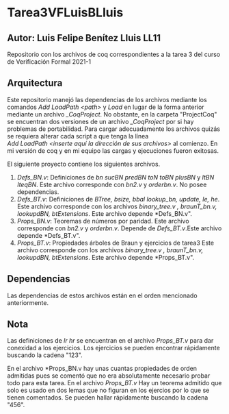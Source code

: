# Tarea3VFLuisBLluis
## Autor: Luis Felipe Benítez Lluis LL11
Repositorio con los archivos de coq correspondientes a la tarea 3 del curso de Verificación Formal 2021-1
## Arquitectura
Este repositorio manejó las dependencias de los archivos mediante los comandos *Add LoadPath <_path_>* y *Load <archivo>* en lugar de la 
forma anterior mediante un archivo *_CoqProject*.
No obstante, en la carpeta "ProjectCoq" se encuentran dos versiones de un archivo *_CoqProject* por si hay problemas de portabilidad. Para cargar adecuadamente los archivos quizás se requiera alterar cada script a que tenga la línea  
*Add LoadPath <inserte aquí la dirección de sus archivos>* al comienzo. En mi versión de coq y en mi equipo las cargas y ejecuciones fueron exitosas.

El siguiente proyecto contiene los siguientes archivos. 
1. *Defs_BN.v*: Definiciones de
    *bn sucBN predBN toN toBN plusBN* y 
    *ltBN lteqBN*. Este archivo corresponde con 
    *bn2.v* y *orderbn.v*. No posee dependencias.
2. *Defs_BT.v*: Definiciones de
    *BTree, bsize, bbal lookup_bn, update,
    le, he*. Este archivo corresponde con los
    archivos *binary_tree.v , braunT_bn.v, 
    lookupdBN, btExtensions*. Este archivo
    depende *Defs_BN.v".
3. *Props_BN.v*: Teoremas de números por paridad.
     Este archivo corresponde con 
    *bn2.v* y *orderbn.v*. Depende de *Defs_BT.v*.Este archivo
    depende *Defs_BT.v".
4. *Props_BT.v*: Propiedades árboles de Braun y 
    ejercicios de tarea3
    Este archivo corresponde con los
    archivos *binary_tree.v , braunT_bn.v, 
    lookupdBN, btExtensions*. Este archivo
    depende *Props_BT.v".
	
## Dependencias
Las dependencias de estos archivos están en el orden mencionado anteriormente. 

## Nota
Las definiciones de *lr hr* se encuentran en el 
archivo *Props_BT.v* para dar conexidad a los ejercicios. Los ejercicios se pueden encontrar rápidamente buscando la cadena "123". 

En el archivo *Props_BN.v hay unas cuantas propiedades de orden admitidas pues se comentó que no era absolutamente necesario probar todo 
para esta tarea. En el archivo *Props_BT.v*
Hay un teorema admitido que solo es usado en dos lemas que no figuran en los ejercios por lo que se tienen comentados. Se pueden hallar rápidamente buscando la cadena "456". 